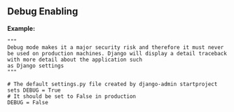 
Debug Enabling
-------

**Example:**

    """
    Debug mode makes it a major security risk and therefore it must never be used on production machines. Django will display a detail traceback with more detail about the application such 
    as Django settings
    """

    # The default settings.py file created by django-admin startproject sets DEBUG = True
    # It should be set to False in production 
    DEBUG = False